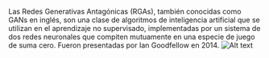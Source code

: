 Las Redes Generativas Antagónicas (RGAs), también conocidas como GANs en inglés, son una clase de algoritmos de inteligencia artificial que se utilizan en el aprendizaje no supervisado, implementadas por un sistema de dos redes neuronales que compiten mutuamente en una especie de juego de suma cero. Fueron presentadas por Ian Goodfellow en 2014.
![Alt text]([https://raw.githubusercontent.com/riverofacundo/Deep-learning/main/Transferencia%20de%20estilo/1.png](https://raw.githubusercontent.com/riverofacundo/Deep-Learning/main/Redes%20adversarias%20generativas/red.png) "Optional Title")
